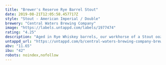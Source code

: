 ```yaml
---
title: "Brewer's Reserve Rye Barrel Stout"
date: 2019-08-21T12:05:58.457717Z
style: "Stout - American Imperial / Double"
brewery: "Central Waters Brewing Company"
image: "https://labels.untappd.com/labels/1977474"
rating: "4.25"
description: "Aged in Rye Whiskey barrels, our workhorse of a Stout oozes smooth layers of chocolate and entwines with sharp notes of rye that are rounded out with ample aging in American oak. Enjoy!"
untappd_url: "https://untappd.com/b/central-waters-brewing-company-brewer-s-reserve-rye-barrel-stout/1977474"
abv: "11.65"
ibu: "42"
robots: noindex,nofollow
---
```

